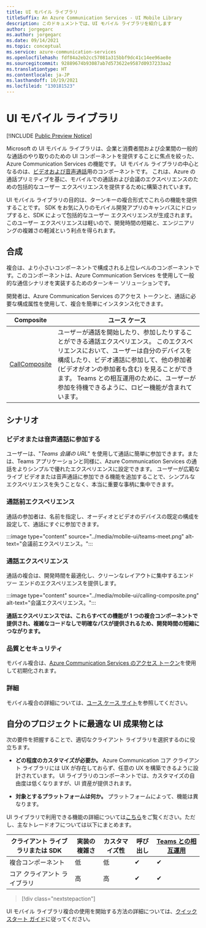 ```yaml
---
title: UI モバイル ライブラリ
titleSuffix: An Azure Communication Services - UI Mobile Library
description: このドキュメントでは、UI モバイル ライブラリを紹介します
author: jorgegarc
ms.author: jorgegarc
ms.date: 09/14/2021
ms.topic: conceptual
ms.service: azure-communication-services
ms.openlocfilehash: fdf84a2eb2cc57081a315bbf9dc41c14ee96ae8e
ms.sourcegitcommit: 92889674b93087ab7d573622e9587d0937233aa2
ms.translationtype: HT
ms.contentlocale: ja-JP
ms.lasthandoff: 10/19/2021
ms.locfileid: "130181523"
---
```

# <a name="ui-mobile-library"></a>UI モバイル ライブラリ

[!INCLUDE [Public Preview Notice](../../includes/private-preview-include.md)]

Microsoft の UI モバイル ライブラリは、企業と消費者間および企業間の一般的な通話のやり取りのための UI コンポーネントを提供することに焦点を絞った、Azure Communication Services の機能です。 UI モバイル ライブラリの中心となるのは、[ビデオおよび音声通話](../voice-video-calling/calling-sdk-features.md)用のコンポーネントです。 これは、Azure の通話プリミティブを基に、モバイルでの通話および会議のエクスペリエンスのための包括的なユーザー エクスペリエンスを提供するために構築されています。

UI モバイル ライブラリの目的は、ターンキーの複合形式でこれらの機能を提供することです。 SDK をお気に入りのモバイル開発アプリのキャンバスにドロップすると、SDK によって包括的なユーザー エクスペリエンスが生成されます。 このユーザー エクスペリエンスは軽いので、開発時間の短縮と、エンジニアリングの複雑さの軽減という利点を得られます。

## <a name="composites"></a>合成

複合は、より小さいコンポーネントで構成される上位レベルのコンポーネントです。このコンポーネントは、Azure Communication Services を使用して一般的な通信シナリオを実装するためのターンキー ソリューションです。

開発者は、Azure Communication Services のアクセス トークンと、通話に必要な構成属性を使用して、複合を簡単にインスタンス化できます。

| Composite                                                                   | ユース ケース                                                                                                                                                                                                                                                                                                  |
| --------------------------------------------------------------------------- | ------------------------------------------------------------------------------------------------------------------------------------------------------------------------------------------------------------------------------------------------------------------------------------------------------------ |
| [CallComposite](../../quickstarts/ui-library/get-started-call.md)  | ユーザーが通話を開始したり、参加したりすることができる通話エクスペリエンス。 このエクスペリエンスにおいて、ユーザーは自分のデバイスを構成したり、ビデオ通話に参加して、他の参加者 (ビデオがオンの参加者も含む) を見ることができます。 Teams との相互運用のために、ユーザーが参加を待機できるように、ロビー機能が含まれています。 |

## <a name="scenarios"></a>シナリオ

### <a name="joining-a-videoaudio-call"></a>ビデオまたは音声通話に参加する

ユーザーは、"*Teams 会議の URL*" を使用して通話に簡単に参加できます。または、Teams アプリケーションと同様に、Azure Communication Services の通話をよりシンプルで優れたエクスペリエンスに設定できます。 ユーザーが広範なライブ ビデオまたは音声通話に参加できる機能を追加することで、シンプルなエクスペリエンスを失うことなく、本当に重要な事柄に集中できます。

### <a name="pre-call-experience"></a>通話前エクスペリエンス

通話の参加者は、名前を指定し、オーディオとビデオのデバイスの既定の構成を設定して、通話にすぐに参加できます。

:::image type="content" source="../media/mobile-ui/teams-meet.png" alt-text="会議前エクスペリエンス。":::

### <a name="call-experience"></a>通話エクスペリエンス

通話の複合は、開発時間を最適化し、クリーンなレイアウトに集中するエンド ツー エンドのエクスペリエンスを提供します。  

:::image type="content" source="../media/mobile-ui/calling-composite.png" alt-text="会議エクスペリエンス。":::

**通話エクスペリエンスでは、これらすべての機能が 1 つの複合コンポーネントで提供され、複雑なコードなしで明確なパスが提供されるため、開発時間の短縮につながります。**

### <a name="quality-and-security"></a>品質とセキュリティ

モバイル複合は、[Azure Communication Services のアクセス トークン](../../quickstarts/access-tokens.md)を使用して初期化されます。

### <a name="more-details"></a>詳細

モバイル複合の詳細については、[ユース ケース サイト](mobile-ui-use-cases.md)を参照してください。

## <a name="what-ui-artifact-is-best-for-my-project"></a>自分のプロジェクトに最適な UI 成果物とは

次の要件を把握することで、適切なクライアント ライブラリを選択するのに役立ちます。

- **どの程度のカスタマイズが必要か。** Azure Communication コア クライアント ライブラリには UX が存在しておらず、任意の UX を構築できるように設計されています。 UI ライブラリのコンポーネントでは、カスタマイズの自由度は低くなりますが、UI 資産が提供されます。

- **対象とするプラットフォームは何か。** プラットフォームによって、機能は異なります。

UI ライブラリで利用できる機能の詳細については[こちら](mobile-ui-use-cases.md)をご覧ください。ただし、主なトレードオフについては以下にまとめます。

| クライアント ライブラリまたは SDK  | 実装の複雑さ | カスタマイズ性 | 呼び出し |  [Teams との相互運用](../../concepts/teams-interop.md) |
| --------------------- | ------------------------- | --------------------- |  ---- | ----------------------------------------------------------------------------------------------- |
| 複合コンポーネント  | 低                       | 低                   |         ✔    | ✔                                                                                               |
| コア クライアント ライブラリ | 高                      | 高                  |         ✔    | ✔                                                                                               |

> [!div class="nextstepaction"]

UI モバイル ライブラリ複合の使用を開始する方法の詳細については、[クイック スタート ガイド](../../quickstarts/ui-library/get-started-call.md)に従ってください。